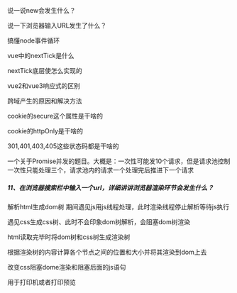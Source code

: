 说一说new会发生什么？

说一下浏览器输入URL发生了什么？


搞懂node事件循环

vue中的nextTick是什么

nextTick底层使怎么实现的

vue2和vue3响应式的区别

跨域产生的原因和解决方法

cookie的secure这个属性是干啥的

cookie的httpOnly是干啥的

301,401,403,405这些状态码都是干啥的



一个关于Promise并发的题目。大概是：一次性可能发10个请求，但是请求池控制一次性只能处理三个，请求池内的请求一个处理完后推进下一个请求

##### 11、在浏览器搜索栏中输入一个url，详细讲讲浏览器渲染环节会发生什么？

解析html生成dom树
期间遇见js用js线程处理，此时渲染线程停止解析等待js执行

遇见css生成css树、此时不会印象dom树解析，会阻塞dom树渲染

html读取完毕时将dom树和css树生成渲染树

根据渲染树的内容计算各个节点之间的位置和大小并将其渲染到dom上去

改变css阻塞dome渲染和阻塞后面的js语句
<link media='print'> 用于打印机或者打印预览

